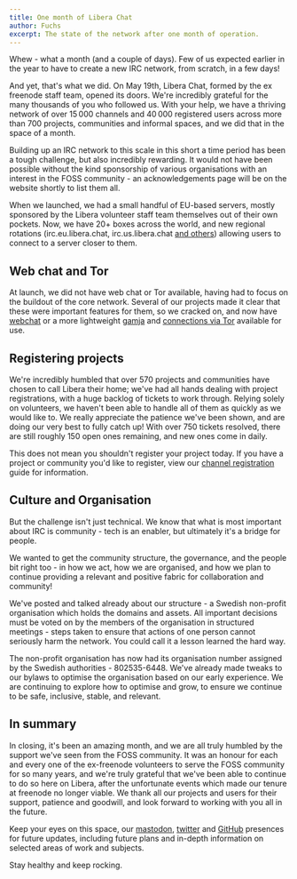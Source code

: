 ```yaml
---
title: One month of Libera Chat
author: Fuchs
excerpt: The state of the network after one month of operation.
---
```


Whew - what a month (and a couple of days).
Few of us expected earlier in the year to have to create a new IRC network,
from scratch, in a few days!

And yet, that's what we did. On May 19th, Libera Chat, formed by
the ex freenode staff team, opened its doors. We're incredibly grateful for
the many thousands of you who followed us.
With your help, we have a thriving network of over 15&#8239;000 channels
and 40&#8239;000 registered users across more than 700 projects, communities
and informal spaces, and we did that in the space of a month.

Building up an IRC network to this scale in this short a time period has been
a tough challenge, but also incredibly rewarding.
It would not have been possible without the kind sponsorship of various
organisations with an interest in the FOSS community -
an acknowledgements page will be on the website shortly to list them all.

When we launched, we had a small handful of EU-based servers, mostly sponsored
by the Libera volunteer staff team themselves out of their own pockets.
Now, we have 20+ boxes across the world, and new regional rotations
(irc.eu.libera.chat, irc.us.libera.chat
[and others](https://libera.chat/guides/connect)) allowing users to connect to
a server closer to them.

## Web chat and Tor

At launch, we did not have web chat or Tor available, having had to focus
on the buildout of the core network. Several of our projects made it clear
that these were important features for them, so we cracked on,
and now have [webchat](https://web.libera.chat/) or
a more lightweight [gamja](https://web.libera.chat/gamja/)
and [connections via Tor](https://libera.chat/guides/connect#accessing-liberachat-via-tor)
available for use.

## Registering projects

We're incredibly humbled that over 570 projects and communities have chosen
to call Libera their home;
we've had all hands dealing with project registrations,
with a huge backlog of tickets to work through. Relying solely on volunteers,
we haven't been able to handle all of them as quickly as we would like to.
We really appreciate the patience we've been shown, and are doing our very
best to fully catch up! With over 750 tickets resolved, there are still
roughly 150 open ones remaining, and new ones come in daily.

This does not mean you shouldn't register your project today.
If you have a project or community you'd like to register, view our
[channel registration](https://libera.chat/chanreg#registering-a-channel)
guide for information.

## Culture and Organisation

But the challenge isn't just technical. We know that what is most important
about IRC is community - tech is an enabler,
but ultimately it's a bridge for people.

We wanted to get the community structure, the governance, and the people
bit right too - in how we act, how we are organised, and how we plan to
continue providing a relevant and positive fabric
for collaboration and community!

We've posted and talked already about our structure -
a Swedish non-profit organisation which holds the domains and assets.
All important decisions must be voted on by the members of the
organisation in structured meetings - steps taken to ensure that actions
of one person cannot seriously harm the network.
You could call it a lesson learned the hard way.

The non-profit organisation has now had its organisation number assigned
by the Swedish authorities - 802535-6448. We've already made tweaks
to our bylaws to optimise the organisation based on our early experience.
We are continuing to explore how to optimise and grow, to ensure
we continue to be safe, inclusive, stable, and relevant.

## In summary

In closing, it's been an amazing month, and we are all truly humbled
by the support we've seen from the FOSS community.
It was an honour for each and every one of the ex-freenode volunteers
to serve the FOSS community for so many years, and we're truly grateful
that we've been able to continue to do so here on Libera,
after the unfortunate events which made our tenure at freenode
no longer viable. We thank all our projects and users for their support,
patience and goodwill, and look forward to working with you all in the future.

Keep your eyes on this space, our
[mastodon](https://fosstodon.org/@liberachat),
[twitter](https://twitter.com/liberachat)
and [GitHub](https://github.com/Libera-Chat/)
presences for future updates, including future plans and in-depth information
on selected areas of work and subjects.

Stay healthy and keep rocking.

